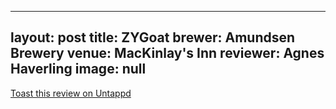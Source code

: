 
---
layout: post
title:  ZYGoat
brewer: Amundsen Brewery
venue: MacKinlay's Inn
reviewer: Agnes Haverling
image: null
---


[Toast this review on Untappd](https://untappd.com/user/StoutEmpire/checkin/848039450)
